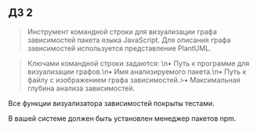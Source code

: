 ## ДЗ 2

> Инструмент командной строки для визуализации графа зависимостей пакета языка JavaScript. Для описания графа зависимостей используется представление PlantUML.

>Ключами командной строки задаются: \n• Путь к программе для визуализации графов.\n• Имя анализируемого пакета.\n• Путь к файлу с изображением графа зависимостей.>• Максимальная глубина анализа зависимостей.

Все функции визуализатора зависимостей покрыты тестами.

В вашей системе должен быть установлен менеджер пакетов npm.